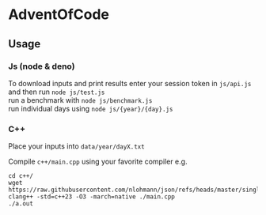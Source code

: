 # AdventOfCode

## Usage
### Js (node & deno)
To download inputs and print results enter your session token in `js/api.js` and then run `node js/test.js` \
run a benchmark with `node js/benchmark.js` \
run individual days using `node js/{year}/{day}.js`

### C++
Place your inputs into `data/year/dayX.txt`

Compile `c++/main.cpp` using your favorite compiler e.g.
```
cd c++/
wget https://raw.githubusercontent.com/nlohmann/json/refs/heads/master/single_include/nlohmann/json.hpp
clang++ -std=c++23 -O3 -march=native ./main.cpp
./a.out
```
